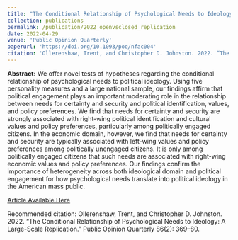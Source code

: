 ```yaml
---
title: "The Conditional Relationship of Psychological Needs to Ideology: A Large-Scale Replication"
collection: publications
permalink: /publication/2022_openvsclosed_replication
date: 2022-04-29
venue: 'Public Opinion Quarterly'
paperurl: 'https://doi.org/10.1093/poq/nfac004'
citation: 'Ollerenshaw, Trent, and Christopher D. Johnston. 2022. “The Conditional Relationship of Psychological Needs to Ideology: A Large-Scale Replication.” Public Opinion Quarterly 86(2): 369–80.'
---
```

**Abstract:** We offer novel tests of hypotheses regarding the conditional relationship of psychological needs to political ideology. Using five personality measures and a large national sample, our findings affirm that political engagement plays an important moderating role in the relationship between needs for certainty and security and political identification, values, and policy preferences. We find that needs for certainty and security are strongly associated with right-wing political identification and cultural values and policy preferences, particularly among politically engaged citizens. In the economic domain, however, we find that needs for certainty and security are typically associated with left-wing values and policy preferences among politically unengaged citizens. It is only among politically engaged citizens that such needs are associated with right-wing economic values and policy preferences. Our findings confirm the importance of heterogeneity across both ideological domain and political engagement for how psychological needs translate into political ideology in the American mass public.

[Article Available Here](http://dx.doi.org/10.1093/poq/nfac004)

Recommended citation: Ollerenshaw, Trent, and Christopher D. Johnston. 2022. “The Conditional Relationship of Psychological Needs to Ideology: A Large-Scale Replication.” Public Opinion Quarterly 86(2): 369–80.
